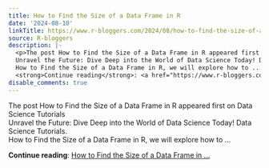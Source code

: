 ```yaml
---
title: How to Find the Size of a Data Frame in R
date: '2024-08-10'
linkTitle: https://www.r-bloggers.com/2024/08/how-to-find-the-size-of-a-data-frame-in-r/
source: R-bloggers
description: |-
  <p>The post How to Find the Size of a Data Frame in R appeared first on Data Science Tutorials<br />
  Unravel the Future: Dive Deep into the World of Data Science Today! Data Science Tutorials.<br />
  How to Find the Size of a Data Frame in R, we will explore how to ...</p>
  <strong>Continue reading</strong>: <a href="https://www.r-bloggers.com/2024/08/how-to-find-the-size-of-a-data-frame-in-r/">How to Find the Size of a Data Frame in ...
disable_comments: true
---
```

<p>The post How to Find the Size of a Data Frame in R appeared first on Data Science Tutorials<br />
Unravel the Future: Dive Deep into the World of Data Science Today! Data Science Tutorials.<br />
How to Find the Size of a Data Frame in R, we will explore how to ...</p>
<strong>Continue reading</strong>: <a href="https://www.r-bloggers.com/2024/08/how-to-find-the-size-of-a-data-frame-in-r/">How to Find the Size of a Data Frame in ...
